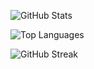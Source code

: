<!-- GitHub Stats -->
![GitHub Stats](https://github-readme-stats.vercel.app/api?username=USERNAME&show_icons=true&theme=radical)

<!-- Top Languages -->
![Top Languages](https://github-readme-stats.vercel.app/api/top-langs/?username=USERNAME&layout=compact&theme=radical)

<!-- GitHub Streak -->
![GitHub Streak](https://github-readme-streak-stats.herokuapp.com/?user=USERNAME&theme=radical)
